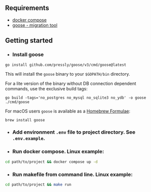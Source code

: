 ## Requirements

- [docker compose](https://docs.docker.com/compose/install/)
- [goose - migration tool](https://github.com/pressly/goose)

## Getting started

- ### Install goose

```shell
go install github.com/pressly/goose/v3/cmd/goose@latest
```

This will install the `goose` binary to your `$GOPATH/bin` directory.

For a lite version of the binary without DB connection dependent commands, use the exclusive build tags:

```shell
go build -tags='no_postgres no_mysql no_sqlite3 no_ydb' -o goose ./cmd/goose
```

For macOS users `goose` is available as a [Homebrew Formulae](https://formulae.brew.sh/formula/goose#default):

```shell
brew install goose
```

- ### Add environment `.env` file to project directory. See `.env.example`.

- ### Run docker compose. Linux example:

```bash
cd path/to/project && docker compose up -d
```

- ### Run makefile from command line. Linux example:

```bash
cd path/to/project && make run
```
